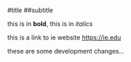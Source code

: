 #title
##subtitle

this is in **bold**, this is in *italics*

this is a link to ie website https://ie.edu

these are some development changes...
